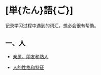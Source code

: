 # [単{たん}語{ご}]

记录学习过程中遇到的词汇，想必会很有帮助。

## 一、人

- [亲属、朋友和熟人](ningen/ningen1.md)

- [人的性格和特征](ningen/ningen2.md)



